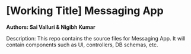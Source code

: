 # [Working Title] Messaging App
**Authors: Sai Valluri & Nigibh Kumar**

Description: This repo contains the source files for Messaging App. It will contain components such as UI, controllers, DB schemas, etc.
